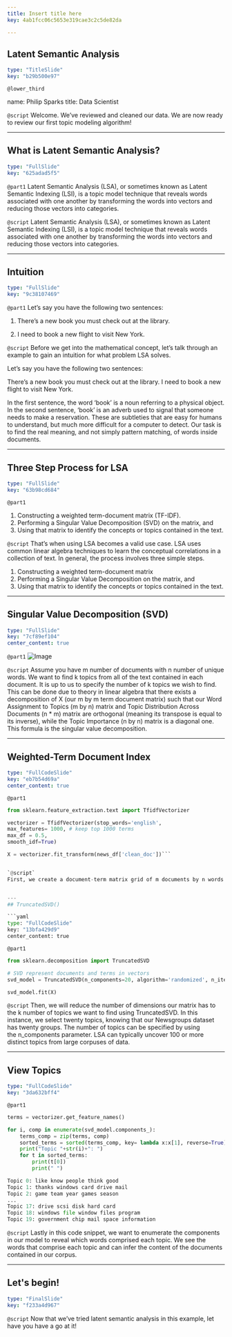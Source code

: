 ```yaml
---
title: Insert title here
key: 4ab1fcc06c5653e319cae3c2c5de82da

---
```

## Latent Semantic Analysis

```yaml
type: "TitleSlide"
key: "b29b500e97"
```

`@lower_third`

name: Philip Sparks
title: Data Scientist


`@script`
Welcome. We’ve reviewed and cleaned our data. We are now ready to review our first topic modeling algorithm!


---
## What is Latent Semantic Analysis?

```yaml
type: "FullSlide"
key: "625adad5f5"
```

`@part1`
Latent Semantic Analysis (LSA), or sometimes known as Latent Semantic Indexing (LSI), is a topic model technique that reveals words associated with one another by transforming the words into vectors and reducing those vectors into categories.


`@script`
Latent Semantic Analysis (LSA), or sometimes known as Latent Semantic Indexing (LSI), is a topic model technique that reveals words associated with one another by transforming the words into vectors and reducing those vectors into categories.


---
## Intuition

```yaml
type: "FullSlide"
key: "9c38107469"
```

`@part1`
Let’s say you have the following two sentences:

1. There’s a new book you must check out at the library.

2. I need to book a new flight to visit New York.


`@script`
Before we get into the mathematical concept, let’s talk through an example to gain an intuition for what problem LSA solves.

Let’s say you have the following two sentences:

There’s a new book you must check out at the library.
I need to book a new flight to visit New York.

In the first sentence, the word ‘book’ is a noun referring to a physical object. In the second sentence, ‘book’ is an adverb used to signal that someone needs to make a reservation. These are subtleties that are easy for humans to understand, but much more difficult for a computer to detect. Our task is to find the real meaning, and not simply pattern matching, of words inside documents.


---
## Three Step Process for LSA

```yaml
type: "FullSlide"
key: "63b98cd684"
```

`@part1`
1. Constructing a weighted term-document matrix (TF-IDF).
2. Performing a Singular Value Decomposition (SVD) on the matrix, and
3. Using that matrix to identify the concepts or topics contained in the text.


`@script`
That’s when using LSA becomes a valid use case. LSA uses common linear algebra techniques to learn the conceptual correlations in a collection of text. In general, the process involves three simple steps.
1. Constructing a weighted term-document matrix
2. Performing a Singular Value Decomposition on the matrix, and
3. Using that matrix to identify the concepts or topics contained in the text.


---
## Singular Value Decomposition (SVD)

```yaml
type: "FullSlide"
key: "7cf89ef104"
center_content: true
```

`@part1`
![Image](https://res.cloudinary.com/dyd911kmh/image/upload/f_auto,q_auto:best/v1538411402/image3_maagmh.png)


`@script`
Assume you have m number of documents with n number of unique words. We want to find k topics from all of the text contained in each document. It is up to us to specify the number of  k topics we wish to find. This can be done due to theory in linear algebra that there exists a decomposition of X (our m by m term document matrix) such that our Word Assignment to Topics (m by n) matrix and Topic Distribution Across Documents (n * m) matrix are orthogonal (meaning its transpose is equal to its inverse), while the Topic Importance (n by n) matrix is a diagonal one. This formula is the singular value decomposition.


---
## Weighted-Term Document Index

```yaml
type: "FullCodeSlide"
key: "eb7b54d69a"
center_content: true
```

`@part1`
```python
from sklearn.feature_extraction.text import TfidfVectorizer

vectorizer = TfidfVectorizer(stop_words='english', 
max_features= 1000, # keep top 1000 terms 
max_df = 0.5, 
smooth_idf=True)

X = vectorizer.fit_transform(news_df['clean_doc'])```


`@script`
First, we create a document-term matrix grid of m documents by n words with TF-IDF scores using the TfidfVectorizer from Sci-Kit Learn. We’ll want to set max_features at one-thousand to have enough distinct words for our matrix, but still computationally manageable for our local machine.


---
## TruncatedSVD()

```yaml
type: "FullCodeSlide"
key: "13bfa429d9"
center_content: true
```

`@part1`
```python
from sklearn.decomposition import TruncatedSVD

# SVD represent documents and terms in vectors 
svd_model = TruncatedSVD(n_components=20, algorithm='randomized', n_iter=100, random_state=122)

svd_model.fit(X)
```


`@script`
Then, we will reduce the number of dimensions our matrix has to the k number of topics we want to find using TruncatedSVD. In this instance, we select twenty topics, knowing that our Newsgroups dataset has twenty groups. The number of topics can be specified by using the n_components parameter. LSA can typically uncover 100 or more distinct topics from large corpuses of data.


---
## View Topics

```yaml
type: "FullCodeSlide"
key: "3da632bff4"
```

`@part1`
```python
terms = vectorizer.get_feature_names()

for i, comp in enumerate(svd_model.components_):
    terms_comp = zip(terms, comp)
    sorted_terms = sorted(terms_comp, key= lambda x:x[1], reverse=True)[:5]
    print("Topic "+str(i)+": ")
    for t in sorted_terms:
        print(t[0])
        print(" ")
```
```python
Topic 0: like know people think good 
Topic 1: thanks windows card drive mail 
Topic 2: game team year games season
... 
Topic 17: drive scsi disk hard card
Topic 18: windows file window files program 
Topic 19: government chip mail space information

```


`@script`
Lastly in this code snippet, we want to enumerate the components in our model to reveal which words comprised each topic. We see the words that comprise each topic and can infer the content of the documents contained in our corpus.


---
## Let's begin!

```yaml
type: "FinalSlide"
key: "f233a4d967"
```

`@script`
Now that we’ve tried latent semantic analysis in this example, let have you have a go at it!

